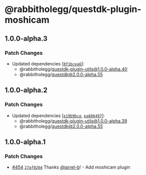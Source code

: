 # @rabbitholegg/questdk-plugin-moshicam

## 1.0.0-alpha.3

### Patch Changes

- Updated dependencies [[`0f1bcea6`](https://github.com/rabbitholegg/questdk-plugins/commit/0f1bcea608e9ecc9de9f6f1920e7962264a2ebf7)]:
  - @rabbitholegg/questdk-plugin-utils@1.0.0-alpha.40
  - @rabbitholegg/questdk@2.0.0-alpha.55

## 1.0.0-alpha.2

### Patch Changes

- Updated dependencies [[`e19b9bce`](https://github.com/rabbitholegg/questdk-plugins/commit/e19b9bce9dfbe7fa8bb24ac849cbf8811ce4c900), [`ea606497`](https://github.com/rabbitholegg/questdk-plugins/commit/ea60649703d8d35f6d140b31e7aa7c8d23a59017)]:
  - @rabbitholegg/questdk-plugin-utils@1.0.0-alpha.39
  - @rabbitholegg/questdk@2.0.0-alpha.55

## 1.0.0-alpha.1

### Patch Changes

- [#454](https://github.com/rabbitholegg/questdk-plugins/pull/454) [`27af0264`](https://github.com/rabbitholegg/questdk-plugins/commit/27af02649d8338a25f4ce1b76786d4b487094f60) Thanks [@jarrel-b](https://github.com/jarrel-b)! - Add moshicam plugin
